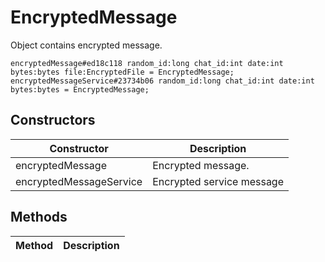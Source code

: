 # EncryptedMessage
Object contains encrypted message.

```
encryptedMessage#ed18c118 random_id:long chat_id:int date:int bytes:bytes file:EncryptedFile = EncryptedMessage;
encryptedMessageService#23734b06 random_id:long chat_id:int date:int bytes:bytes = EncryptedMessage;
```

## Constructors
| Constructor | Description |
| ---- | ----------- |
| encryptedMessage | Encrypted message. |
| encryptedMessageService | Encrypted service message |


## Methods
| Method | Description |
| ---- | ----------- |


